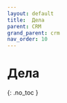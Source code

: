 ```yaml
---
layout: default
title:	Дела
parent: CRM
grand_parent: crm
nav_order: 10
---
```


# 	Дела
{: .no_toc }
